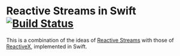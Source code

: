 # Reactive Streams in Swift [![Build Status](https://travis-ci.org/glessard/swift-reactive-streams.svg?branch=master)](https://travis-ci.org/glessard/deferred)
This is a combination of the ideas of [Reactive Streams](http://www.reactive-streams.org) with those of [ReactiveX](http://reactivex.io/intro.html), implemented in Swift.
